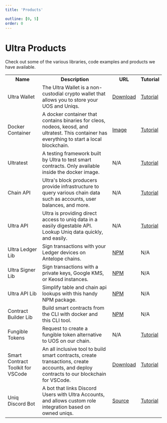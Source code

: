 ```yaml
---
title: 'Products'

outline: [0, 5]
order: 0
---
```


# Ultra Products

Check out some of the various libraries, code examples and products we have available.

<table>
    <tr>
        <th>Name</th>
        <th>Description</th>
        <th>URL</th>
        <th>Tutorial</th>
    </tr>
    <tr>
        <td>Ultra Wallet</td>
        <td>The Ultra Wallet is a non-custodial crypto wallet that allows you to store your UOS and Uniqs.</td>
        <td><a href="https://chromewebstore.google.com/detail/ultra-wallet/kjjebdkfeagdoogagbhepmbimaphnfln">Download</a></td>
        <td><a href="./ultra-wallet/index">Tutorial</a></td>
    </tr>
    <tr>
        <td>Docker Container</td>
        <td>A docker container that contains binaries for cleos, nodeos, keosd, and ultratest. This container has everything to start a local blockchain.</td>
        <td><a href="https://quay.io/repository/ultra.io/3rdparty-devtools?tab=tags&tag=latest">Image</a></td>
        <td><a href="../tutorials/docker/index">Tutorial</a></td>
    </tr>
    <tr>
        <td>Ultratest</td>
        <td>A testing framework built by Ultra to test smart contracts. Only available inside the docker image.</td>
        <td>N/A</td>
        <td><a href="./ultratest/index">Tutorial</a></td>
    </tr>
    <tr>
        <td>Chain API</td>
        <td>Ultra's block producers provide infrastructure to query various chain data such as accounts, user balances, and more.</td>
        <td>N/A</td>
        <td><a href="./chain-api/index">Tutorial</a></td>
    </tr>
    <tr>
        <td>Ultra API</td>
        <td>Ultra is providing direct access to uniq data in a easily digestable API. Lookup Uniq data quickly, and easily.</td>
        <td>N/A</td>
        <td><a href="./nft-api/introduction">Tutorial</a></td>
    </tr>
    <tr>
        <td>Ultra Ledger Lib</td>
        <td>Sign transactions with your Ledger devices on Antelope chains.</td>
        <td><a href="https://www.npmjs.com/package/@ultraos/ultra-ledger-lib">NPM</a></td>
        <td>N/A</td>
    </tr>
    <tr>
        <td>Ultra Signer Lib</td>
        <td>Sign transactions with a private keys, Google KMS, or Keosd instances.</td>
        <td><a href="https://www.npmjs.com/package/@ultraos/ultra-signer-lib">NPM</a></td>
        <td>N/A</td>
    </tr>
    <tr>
        <td>Ultra API Lib</td>
        <td>Simplify table and chain api lookups with this handy NPM package.</td>
        <td><a href="https://www.npmjs.com/package/@ultraos/ultra-api-lib">NPM</a></td>
        <td>N/A</td>
    </tr>
    <tr>
        <td>Contract Builder Lib</td>
        <td>Build smart contracts from the CLI with docker and this CLI tool.</td>
        <td><a href="https://www.npmjs.com/package/@ultraos/contract-builder">NPM</a></td>
        <td>N/A</td>
    </tr>
     <tr>
        <td>Fungible Tokens</td>
        <td>Request to create a fungible token alternative to UOS on our chain.</td>
        <td>N/A</td>
        <td><a href="./fungible-tokens/index">Tutorial</a></td>
    </tr>
    <tr>
        <td>Smart Contract Toolkit for VSCode</td>
        <td>An all inclusive tool to build smart contracts, create transactions, create accounts, and deploy contracts to our blockchain for VSCode.</td>
        <td><a href="https://marketplace.visualstudio.com/items?itemName=ultraio.ultra-cpp">Download</a></td>
        <td><a href="../tutorials/smart-contracts/compile.md">Tutorial</a></td>
    </tr>
    <tr>
        <td>Uniq Discord Bot</td>
        <td>A bot that links Discord Users with Ultra Accounts, and allows custom role integration based on owned uniqs.</td>
        <td><a href="https://github.com/ultraio/ultra-discord-uniq-roles-bot">Source</a></td>
        <td><a href="./uniq-discord-bot/index">Tutorial</a></td>
    </tr>
</table>
